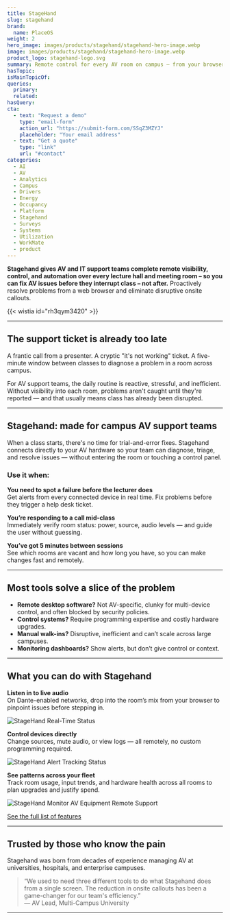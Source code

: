 ```yaml
---
title: StageHand
slug: stagehand
brand:
  name: PlaceOS
weight: 2
hero_image: images/products/stagehand/stagehand-hero-image.webp
image: images/products/stagehand/stagehand-hero-image.webp
product_logo: stagehand-logo.svg
summary: Remote control for every AV room on campus — from your browser
hasTopic:
isMainTopicOf:
queries:
  primary:
  related:
hasQuery:
cta:
  - text: "Request a demo"
    type: "email-form"  
    action_url: "https://submit-form.com/SSqZ3MZYJ"  
    placeholder: "Your email address"
  - text: "Get a quote"
    type: "link"
    url: "#contact" 
categories:
  - AI
  - AV
  - Analytics
  - Campus
  - Drivers
  - Energy
  - Occupancy
  - Platform
  - Stagehand
  - Surveys
  - Systems
  - Utilization
  - WorkMate
  - product
---
```


**Stagehand gives AV and IT support teams complete remote visibility, control, and automation over every lecture hall and meeting room – so you can fix AV issues before they interrupt class – not after.** Proactively resolve problems from a web browser and eliminate disruptive onsite callouts.

{{< wistia id="rh3qym3420" >}}

---

## The support ticket is already too late

A frantic call from a presenter. A cryptic "it's not working" ticket. A five-minute window between classes to diagnose a problem in a room across campus. 

For AV support teams, the daily routine is reactive, stressful, and inefficient. Without visibility into each room, problems aren't caught until they're reported — and that usually means class has already been disrupted.

---

## Stagehand: made for campus AV support teams

When a class starts, there's no time for trial-and-error fixes. Stagehand connects directly to your AV hardware so your team can diagnose, triage, and resolve issues — without entering the room or touching a control panel.

### Use it when:

**You need to spot a failure before the lecturer does**  
Get alerts from every connected device in real time. Fix problems before they trigger a help desk ticket.

**You’re responding to a call mid-class**  
Immediately verify room status: power, source, audio levels — and guide the user without guessing.

**You’ve got 5 minutes between sessions**  
See which rooms are vacant and how long you have, so you can make changes fast and remotely.

---
## Most tools solve a slice of the problem

- **Remote desktop software?** Not AV-specific, clunky for multi-device control, and often blocked by security policies.  
- **Control systems?** Require programming expertise and costly hardware upgrades.  
- **Manual walk-ins?** Disruptive, inefficient and can’t scale across large campuses.  
- **Monitoring dashboards?** Show alerts, but don’t give control or context.

---
## What you can do with Stagehand

**Listen in to live audio**  
On Dante-enabled networks, drop into the room’s mix from your browser to pinpoint issues before stepping in.

![StageHand Real-Time Status](/images/products/stagehand/stagehand-monitor-rooms.avif)

**Control devices directly**  
Change sources, mute audio, or view logs — all remotely, no custom programming required.

![StageHand Alert Tracking Status](/images/products/stagehand/stagehand-alerts-track-status.avif)

**See patterns across your fleet**  
Track room usage, input trends, and hardware health across all rooms to plan upgrades and justify spend.

![StageHand Monitor AV Equipment Remote Support](/images/products/stagehand/stagehand-monitor-details.avif)

[See the full list of features](#features)

---

## Trusted by those who know the pain

Stagehand was born from decades of experience managing AV at universities, hospitals, and enterprise campuses.

> “We used to need three different tools to do what Stagehand does from a single screen. The reduction in onsite callouts has been a game-changer for our team's efficiency.”  
> — AV Lead, Multi-Campus University

---
